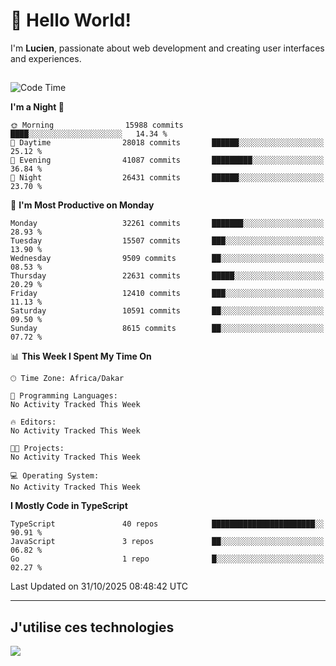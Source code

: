 # 👋 Hello World!

I'm **Lucien**, passionate about web development and creating user interfaces and experiences.

##

<!--START_SECTION:waka-->
![Code Time](http://img.shields.io/badge/Code%20Time-3%2C921%20hrs%2018%20mins-blue)

**I'm a Night 🦉** 

```text
🌞 Morning                15988 commits       ████░░░░░░░░░░░░░░░░░░░░░   14.34 % 
🌆 Daytime                28018 commits       ██████░░░░░░░░░░░░░░░░░░░   25.12 % 
🌃 Evening                41087 commits       █████████░░░░░░░░░░░░░░░░   36.84 % 
🌙 Night                  26431 commits       ██████░░░░░░░░░░░░░░░░░░░   23.70 % 
```
📅 **I'm Most Productive on Monday** 

```text
Monday                   32261 commits       ███████░░░░░░░░░░░░░░░░░░   28.93 % 
Tuesday                  15507 commits       ███░░░░░░░░░░░░░░░░░░░░░░   13.90 % 
Wednesday                9509 commits        ██░░░░░░░░░░░░░░░░░░░░░░░   08.53 % 
Thursday                 22631 commits       █████░░░░░░░░░░░░░░░░░░░░   20.29 % 
Friday                   12410 commits       ███░░░░░░░░░░░░░░░░░░░░░░   11.13 % 
Saturday                 10591 commits       ██░░░░░░░░░░░░░░░░░░░░░░░   09.50 % 
Sunday                   8615 commits        ██░░░░░░░░░░░░░░░░░░░░░░░   07.72 % 
```


📊 **This Week I Spent My Time On** 

```text
🕑︎ Time Zone: Africa/Dakar

💬 Programming Languages: 
No Activity Tracked This Week

🔥 Editors: 
No Activity Tracked This Week

🐱‍💻 Projects: 
No Activity Tracked This Week

💻 Operating System: 
No Activity Tracked This Week
```

**I Mostly Code in TypeScript** 

```text
TypeScript               40 repos            ███████████████████████░░   90.91 % 
JavaScript               3 repos             ██░░░░░░░░░░░░░░░░░░░░░░░   06.82 % 
Go                       1 repo              █░░░░░░░░░░░░░░░░░░░░░░░░   02.27 % 
```




 Last Updated on 31/10/2025 08:48:42 UTC
<!--END_SECTION:waka-->
---

## J'utilise ces technologies

<p align="left">
  <a href="https://skillicons.dev">
    <img src="https://skillicons.dev/icons?i=ts,js,go,ruby,css,scss,tailwind,react,vite,nextjs,docker,figma,ableton" />
  </a>
</p>

